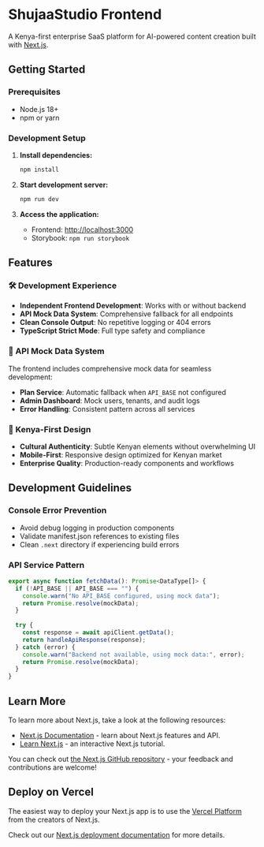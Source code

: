 # ShujaaStudio Frontend

A Kenya-first enterprise SaaS platform for AI-powered content creation built with [Next.js](https://nextjs.org).

## Getting Started

### Prerequisites
- Node.js 18+ 
- npm or yarn

### Development Setup

1. **Install dependencies:**
   ```bash
   npm install
   ```

2. **Start development server:**
   ```bash
   npm run dev
   ```

3. **Access the application:**
   - Frontend: [http://localhost:3000](http://localhost:3000)
   - Storybook: `npm run storybook`

## Features

### 🛠️ Development Experience
- **Independent Frontend Development**: Works with or without backend
- **API Mock Data System**: Comprehensive fallback for all endpoints
- **Clean Console Output**: No repetitive logging or 404 errors
- **TypeScript Strict Mode**: Full type safety and compliance

### 🔌 API Mock Data System
The frontend includes comprehensive mock data for seamless development:

- **Plan Service**: Automatic fallback when `API_BASE` not configured
- **Admin Dashboard**: Mock users, tenants, and audit logs
- **Error Handling**: Consistent pattern across all services

### 🎨 Kenya-First Design
- **Cultural Authenticity**: Subtle Kenyan elements without overwhelming UI
- **Mobile-First**: Responsive design optimized for Kenyan market
- **Enterprise Quality**: Production-ready components and workflows

## Development Guidelines

### Console Error Prevention
- Avoid debug logging in production components
- Validate manifest.json references to existing files
- Clean `.next` directory if experiencing build errors

### API Service Pattern
```typescript
export async function fetchData(): Promise<DataType[]> {
  if (!API_BASE || API_BASE === "") {
    console.warn("No API_BASE configured, using mock data");
    return Promise.resolve(mockData);
  }
  
  try {
    const response = await apiClient.getData();
    return handleApiResponse(response);
  } catch (error) {
    console.warn("Backend not available, using mock data:", error);
    return Promise.resolve(mockData);
  }
}
```

## Learn More

To learn more about Next.js, take a look at the following resources:

- [Next.js Documentation](https://nextjs.org/docs) - learn about Next.js features and API.
- [Learn Next.js](https://nextjs.org/learn) - an interactive Next.js tutorial.

You can check out [the Next.js GitHub repository](https://github.com/vercel/next.js) - your feedback and contributions are welcome!

## Deploy on Vercel

The easiest way to deploy your Next.js app is to use the [Vercel Platform](https://vercel.com/new?utm_medium=default-template&filter=next.js&utm_source=create-next-app&utm_campaign=create-next-app-readme) from the creators of Next.js.

Check out our [Next.js deployment documentation](https://nextjs.org/docs/app/building-your-application/deploying) for more details.
